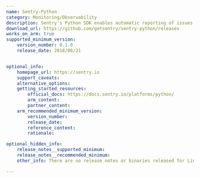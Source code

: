 ```yaml
---
name: Sentry-Python
category: Monitoring/Observability
description: Sentry's Python SDK enables automatic reporting of issues and performance metrics for an application.
download_url: https://github.com/getsentry/sentry-python/releases
works_on_arm: true
supported_minimum_version:
    version_number: 0.1.0
    release_date: 2018/08/21


optional_info:
    homepage_url: https://sentry.io
    support_caveats:
    alternative_options:
    getting_started_resources:
        official_docs: https://docs.sentry.io/platforms/python/
        arm_content:
        partner_content:
    arm_recommended_minimum_version:
        version_number:
        release_date:
        reference_content:
        rationale:

optional_hidden_info:
    release_notes__supported_minimum:
    release_notes__recommended_minimum:
    other_info: There are no release notes or binaries released for Linux/ARM64. However, sentry-sdk can be installed from the version 0.1.0.

---
```

